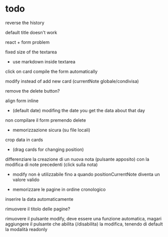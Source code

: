 # todo

reverse the history

default title doesn't work

react + form problem

fixed size of the textarea

- use markdown inside textarea

click on card compile the form automatically

modify instead of add new card (currentNote globale/condivisa)

remove the delete button?

align form inline

- (default date) modifing the date you get the data about that day

non compilare il form premendo delete

- memorizzazione sicura (su file locali)

crop data in cards

- (drag cards for changing position)

differenziare la creazione di un nuova nota (pulsante apposito) con la modifica di note precedenti (click sulla nota)

- modify non è utilizzabile fino a quando positionCurrentNote diventa un valore valido

- memorizzare le pagine in ordine cronologico

inserire la data automaticamente

rimuovere il titolo delle pagine?

rimuovere il pulsante modify, deve essere una funzione automatica, magari aggiungere il pulsante che abilita (/disabilita) la modifica, tenendo di default la modalità readonly
